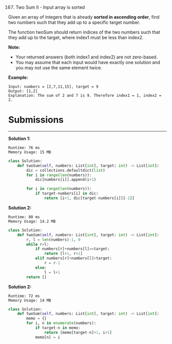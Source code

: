 167. Two Sum II - Input array is sorted

Given an array of integers that is already **sorted in ascending order**, find two numbers such that they add up to a specific target number.

The function twoSum should return indices of the two numbers such that they add up to the target, where index1 must be less than index2.

**Note:**
* Your returned answers (both index1 and index2) are not zero-based.
* You may assume that each input would have exactly one solution and you may not use the same element twice.

**Example:**
```
Input: numbers = [2,7,11,15], target = 9
Output: [1,2]
Explanation: The sum of 2 and 7 is 9. Therefore index1 = 1, index2 = 2.
```

# Submissions
---
**Solution 1:**
```
Runtime: 76 ms
Memory Usage: 15 MB
```
```python
class Solution:
    def twoSum(self, numbers: List[int], target: int) -> List[int]:
        dic = collections.defaultdict(list)
        for i in range(len(numbers)):
            dic[numbers[i]].append(i+1)

        for i in range(len(numbers)):
            if target-numbers[i] in dic:
                return [i+1, dic[target-numbers[i]][-1]]
```

**Solution 2:**
```
Runtime: 80 ms
Memory Usage: 14.2 MB
```
```python
class Solution:
    def twoSum(self, numbers: List[int], target: int) -> List[int]:
        r, l = len(numbers)-1, 0
        while r>l:
            if numbers[r]+numbers[l]==target:
                return [l+1, r+1]
            elif numbers[r]+numbers[l]>target:
                r = r-1
            else:
                l = l+1
        return []
```

**Solution 2:**
```
Runtime: 72 ms
Memory Usage: 14 MB
```
```python
class Solution:
    def twoSum(self, numbers: List[int], target: int) -> List[int]:
        memo = {}
        for i, n in enumerate(numbers):
            if target-n in memo:
                return [memo[target-n]+1, i+1]
            memo[n] = i
```
